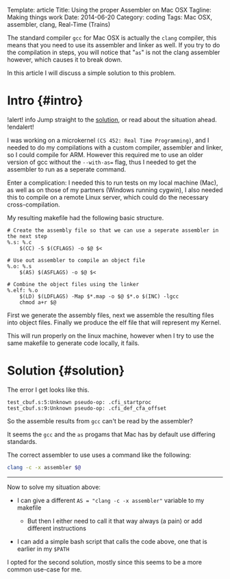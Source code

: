 Template: article
Title: Using the proper Assembler on Mac OSX
Tagline: Making things work
Date: 2014-06-20
Category: coding
Tags: Mac OSX, assembler, clang, Real-Time (Trains)




The standard compiler `gcc` for Mac OSX is actually the `clang` compiler, this means that you need to use its assembler and linker as well. If you try to do the compilation in steps, you will notice that "`as`" is not the clang assembler however, which causes it to break down.

In this article I will discuss a simple solution to this problem.


# Intro {#intro}

!alert!  info
    Jump straight to the [solution](#solution), or read about the situation ahead.
!endalert!

I was working on a microkernel `(CS 452: Real Time Programming)`, and I needed to do my compilations with a custom compiler, assembler and linker, so I could compile for ARM. However this required me to use an older version of gcc without the `--with-as=` flag, thus I needed to get the assembler to run as a seperate command.

Enter a complication: I needed this to run tests on my local machine (Mac), as well as on those of my partners (Windows running cygwin), I also needed this to compile on a remote Linux server, which could do the necessary cross-compilation.

My resulting makefile had the following basic structure.

```make
# Create the assembly file so that we can use a seperate assembler in the next step
%.s: %.c
    $(CC) -S $(CFLAGS) -o $@ $<

# Use out assembler to compile an object file
%.o: %.s
    $(AS) $(ASFLAGS) -o $@ $<

# Combine the object files using the linker
%.elf: %.o
    $(LD) $(LDFLAGS) -Map $*.map -o $@ $*.o $(INC) -lgcc
    chmod a+r $@
```

First we generate the assembly files, next we assemble the resulting files into object files. Finally we produce the elf file that will represent my Kernel.

This will run properly on the linux machine, however when I try to use the same makefile to generate code locally, it fails.





# Solution {#solution}

The error I get looks like this.

```
test_cbuf.s:5:Unknown pseudo-op: .cfi_startproc
test_cbuf.s:9:Unknown pseudo-op: .cfi_def_cfa_offset
```

So the assemble results from `gcc` can't be read by the assembler?

It seems the `gcc` and the `as` progams that Mac has by default use differing standards.

The correct assembler to use uses a command like the following:

```bash
clang -c -x assembler $@
```

-----------------

Now to solve my situation above:

* I can give a different `AS = "clang -c -x assembler"` variable to my makefile

    * But then I either need to call it that way always (a pain) or add different instructions

* I can add a simple bash script that calls the code above, one that is earlier in my `$PATH`


I opted for the second solution, mostly since this seems to be a more common use-case for me.




